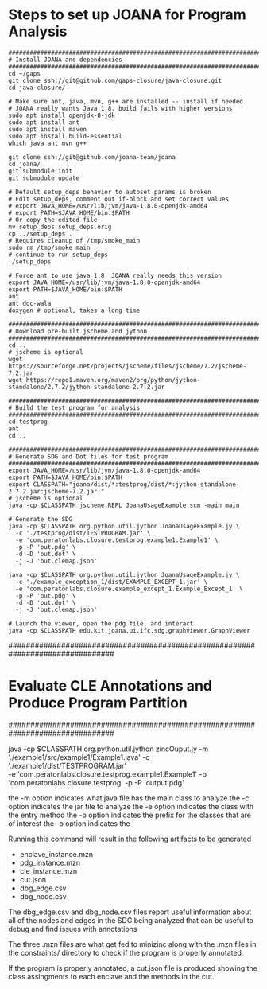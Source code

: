 # Steps to set up JOANA for Program Analysis

```
################################################################################
# Install JOANA and dependencies
################################################################################
cd ~/gaps
git clone ssh://git@github.com/gaps-closure/java-closure.git
cd java-closure/

# Make sure ant, java, mvn, g++ are installed -- install if needed
# JOANA really wants Java 1.8, build fails with higher versions
sudo apt install openjdk-8-jdk
sudo apt install ant
sudo apt install maven
sudo apt install build-essential
which java ant mvn g++

git clone ssh://git@github.com/joana-team/joana
cd joana/
git submodule init
git submodule update

# Default setup_deps behavior to autoset params is broken
# Edit setup_deps, comment out if-block and set correct values
# export JAVA_HOME=/usr/lib/jvm/java-1.8.0-openjdk-amd64
# export PATH=$JAVA_HOME/bin:$PATH
# Or copy the edited file
mv setup_deps setup_deps.orig
cp ../setup_deps .
# Requires cleanup of /tmp/smoke_main
sudo rm /tmp/smoke_main
# continue to run setup_deps
./setup_deps 

# Force ant to use java 1.8, JOANA really needs this version
export JAVA_HOME=/usr/lib/jvm/java-1.8.0-openjdk-amd64
export PATH=$JAVA_HOME/bin:$PATH
ant
ant doc-wala
doxygen # optional, takes a long time

################################################################################
# Download pre-built jscheme and jython
################################################################################
cd ..
# jscheme is optional
wget https://sourceforge.net/projects/jscheme/files/jscheme/7.2/jscheme-7.2.jar
wget https://repo1.maven.org/maven2/org/python/jython-standalone/2.7.2/jython-standalone-2.7.2.jar

################################################################################
# Build the test program for analysis
################################################################################
cd testprog
ant
cd ..

################################################################################
# Generate SDG and Dot files for test program
################################################################################
export JAVA_HOME=/usr/lib/jvm/java-1.8.0-openjdk-amd64
export PATH=$JAVA_HOME/bin:$PATH
export CLASSPATH="joana/dist/*:testprog/dist/*:jython-standalone-2.7.2.jar:jscheme-7.2.jar:"
# jscheme is optional
java -cp $CLASSPATH jscheme.REPL JoanaUsageExample.scm -main main

# Generate the SDG
java -cp $CLASSPATH org.python.util.jython JoanaUsageExample.jy \
  -c './testprog/dist/TESTPROGRAM.jar' \
  -e 'com.peratonlabs.closure.testprog.example1.Example1' \
  -p -P 'out.pdg' \
  -d -D 'out.dot' \
  -j -J 'out.clemap.json' 

java -cp $CLASSPATH org.python.util.jython JoanaUsageExample.jy \
  -c './example_exception_1/dist/EXAMPLE_EXCEPT_1.jar' \
  -e 'com.peratonlabs.closure.example_except_1.Example_Except_1' \
  -p -P 'out.pdg' \
  -d -D 'out.dot' \
  -j -J 'out.clemap.json' 

# Launch the viewer, open the pdg file, and interact
java -cp $CLASSPATH edu.kit.joana.ui.ifc.sdg.graphviewer.GraphViewer 
```


################################################################################
# Evaluate CLE Annotations and Produce Program Partition
################################################################################

java -cp $CLASSPATH org.python.util.jython zincOuput.jy
 -m './example1/src/example1/Example1.java'
 -c './example1/dist/TESTPROGRAM.jar'   
 -e 'com.peratonlabs.closure.testprog.example1.Example1' 
 -b 'com.peratonlabs.closure.testprog' 
 -p -P 'output.pdg'


  the -m option indicates what java file has the main class to analyze
  the -c option indicates the jar file to analyze
  the -e option indicates the class with the entry method
  the -b option indicates the prefix for the classes that are of interest
  the -p option indicates the 

  Running this command will result in the following artifacts to be generated
  
  * enclave_instance.mzn
  * pdg_instance.mzn
  * cle_instance.mzn
  * cut.json
  * dbg_edge.csv
  * dbg_node.csv

  The dbg_edge.csv and dbg_node.csv files report useful information about all of the nodes and edges in the SDG being analyzed that can be useful to debug and find issues with annotations

  The three .mzn files are what get fed to minizinc along with the .mzn files in the constraints/ directory to check if the program is properly annotated.

  If the program is properly annotated, a cut.json file is produced showing the class assingments to each enclave and the methods in the cut.
 
